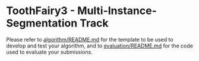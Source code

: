 # ToothFairy3 - Multi-Instance-Segmentation Track

Please refer to [algorithm/README.md](algorithm/README.md) for the template to be used to develop and test your algorithm, and to [evaluation/README.md](algorithm/README.md) for the code used to evaluate your submissions.
